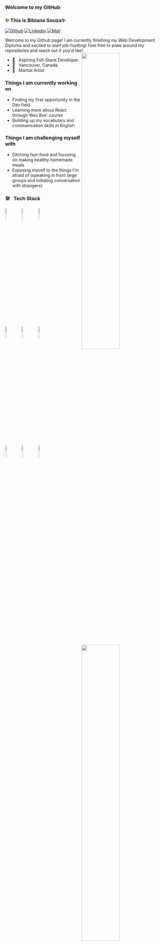 ### Welcome to my GitHub

<!-- Thank you Fernando Roldan for the awesome template!! -->

### ✨ This is Bibiana Souza✨

[![Github](https://img.shields.io/badge/-Github-000?style=flat&logo=Github&logoColor=white)](https://github.com/bibschan)
[![Linkedin](https://img.shields.io/badge/-LinkedIn-blue?style=flat&logo=Linkedin&logoColor=white)](https://www.linkedin.com/in/bibiana-souza/)
[![Mail](https://img.shields.io/badge/-Email-c14438?style=flat&logo=Gmail&logoColor=white)](mailto:souzabibiana@hotmail.com)

<p> Welcome to my Github page! I am currently finishing my Web Development Diploma and excited to start job-hunting! Feel free to poke around my repositories and reach out if you'd like! 
  <br/>
<img align="right" src="https://cdn.discordapp.com/attachments/705529523491307574/774845946898153472/bibi.png" width="50%" height="auto" />
  <!-- Thank you https://www.fiverr.com/audipriatna for the amazing image! -->

- 🌱 &nbsp; Aspiring Full-Stack Developer
- 📍 &nbsp; Vancouver, Canada
- 🥋 &nbsp; Martial Artist

<h3> Things I am currently working on </h3>
<ul>
  <li> Finding my first opportunity in the Dev field </li>
  <li> Learning more about React through Wes Bos' course </li>
  <li> Building up my vocabulary and communication skills in English </li>
 </ul>

<h3> Things I am challenging myself with </h3>
<ul>
<li> Ditching fast-food and focusing on making healthy homemade meals  </li>
<li> Exposing myself to the things I'm afraid of (speaking in front large groups and initiating conversation with strangers) </li>
 </ul>

<img width="50%" align="right" src="https://github-readme-stats.vercel.app/api?username=bibschan&show_icons=true&hide_border=true"/>
<h3>🛠 &nbsp; Tech Stack</h3>

<code><img width="10%" src="https://www.vectorlogo.zone/logos/w3_html5/w3_html5-ar21.svg"></code>
<code><img width="10%" src="https://www.vectorlogo.zone/logos/sass-lang/sass-lang-ar21.svg"></code>
<code><img width="10%" src="https://www.vectorlogo.zone/logos/javascript/javascript-horizontal.svg"></code>
<br />
<code><img width="10%" src="https://www.vectorlogo.zone/logos/reactjs/reactjs-ar21.svg"></code>
<code><img width="10%" src="https://www.vectorlogo.zone/logos/nodejs/nodejs-ar21.svg"></code>
<code><img width="10%" src="https://www.vectorlogo.zone/logos/java/java-ar21.svg"></code>
<br />
<code><img width="10%" src="https://www.vectorlogo.zone/logos/sequelizejs/sequelizejs-ar21.svg"></code>
<code><img width="10%" src="https://www.vectorlogo.zone/logos/postgresql/postgresql-ar21.svg"></code>
<code><img width="10%" src="https://www.vectorlogo.zone/logos/expressjs/expressjs-ar21.svg"></code>
